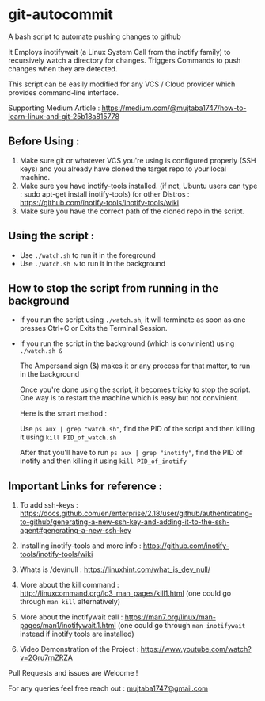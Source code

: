 # git-autocommit
A bash script to automate pushing changes to github

It Employs inotifywait (a Linux System Call from the inotify family) to recursively watch a directory for changes.
Triggers Commands to push changes when they are detected.

This script can be easily modified for any VCS / Cloud provider which provides command-line interface.

Supporting Medium Article : https://medium.com/@mujtaba1747/how-to-learn-linux-and-git-25b18a815778

## Before Using : 
1. Make sure git or whatever VCS you're using is configured properly (SSH keys) and you already have cloned the target repo to your local machine.
2. Make sure you have inotify-tools installed. (if not, Ubuntu users can type : sudo apt-get install inotify-tools) for other Distros : https://github.com/inotify-tools/inotify-tools/wiki
3. Make sure you have the correct path of the cloned repo in the script.

## Using the script : 
- Use `./watch.sh` to run it in the foreground
- Use `./watch.sh &` to run it in the background 

## How to stop the script from running in the background
- If you run the script using `./watch.sh`, it will terminate as soon as one presses Ctrl+C or Exits the Terminal Session.


- If you run the script in the background (which is convinient) using `./watch.sh &`

  The Ampersand sign (&) makes it or any process for that matter, to run in the background
  
  Once you're done using the script, it becomes tricky to stop the script. One way is to restart the machine which is easy but not convinient.
  
  Here is the smart method : 
  
  Use `ps aux | grep "watch.sh"`, find the PID of the script and then killing it using `kill PID_of_watch.sh`
  
  After that you'll have to run `ps aux | grep "inotify"`, find the PID of inotify and then killing it using `kill PID_of_inotify`
 
## Important Links for reference : 
1. To add ssh-keys : https://docs.github.com/en/enterprise/2.18/user/github/authenticating-to-github/generating-a-new-ssh-key-and-adding-it-to-the-ssh-agent#generating-a-new-ssh-key

2. Installing inotify-tools and more info : https://github.com/inotify-tools/inotify-tools/wiki

3. Whats is /dev/null : https://linuxhint.com/what_is_dev_null/

4. More about the kill command : http://linuxcommand.org/lc3_man_pages/kill1.html (one could go through `man kill` alternatively)

5. More about the inotifywait call : https://man7.org/linux/man-pages/man1/inotifywait.1.html (one could go through `man inotifywait` instead if inotify tools are installed) 

6. Video Demonstration of the Project : https://www.youtube.com/watch?v=2Gru7rnZRZA
 
Pull Requests and issues are Welcome !
  
For any queries feel free reach out : mujtaba1747@gmail.com
